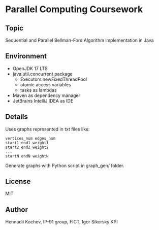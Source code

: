 # Parallel Computing Coursework

## Topic
Sequential and Parallel Bellman-Ford Algorithm implementation in Java

## Environment
- OpenJDK 17 LTS
- java.util.concurrent package
  - Executors.newFixedThreadPool
  - atomic access variables
  - tasks as lambdas
- Maven as dependency manager
- JetBrains IntelliJ IDEA as IDE

## Details
Uses graphs represented in txt files like:
```
vertices_num edges_num
start1 end1 weight1
start2 end2 weight2
...
startN endN weightN
```
Generate graphs with Python script in graph_gen/ folder.


## License
MIT

## Author
Hennadii Kochev, IP-91 group, FICT, Igor Sikorsky KPI